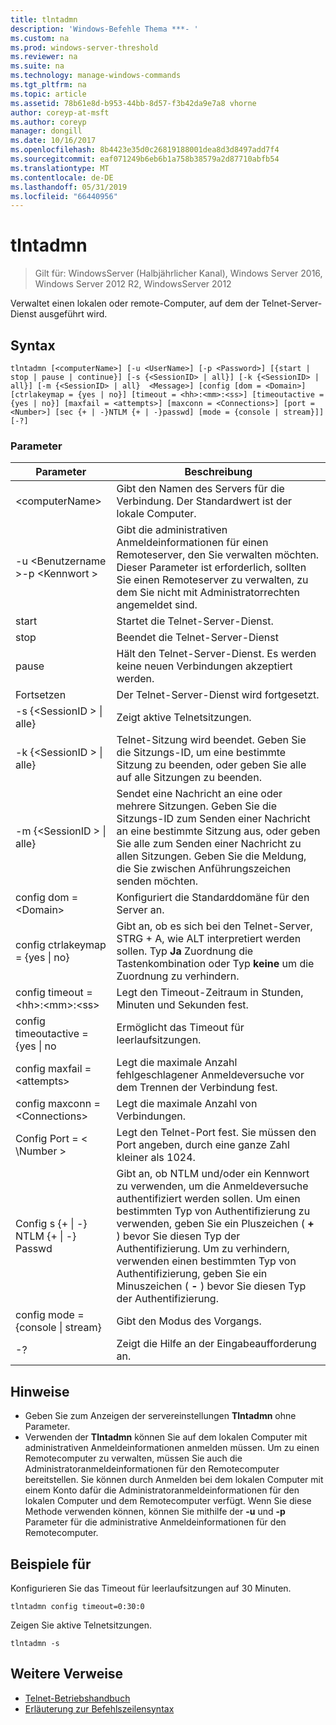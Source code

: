 ```yaml
---
title: tlntadmn
description: 'Windows-Befehle Thema ***- '
ms.custom: na
ms.prod: windows-server-threshold
ms.reviewer: na
ms.suite: na
ms.technology: manage-windows-commands
ms.tgt_pltfrm: na
ms.topic: article
ms.assetid: 78b61e8d-b953-44bb-8d57-f3b42da9e7a8 vhorne
author: coreyp-at-msft
ms.author: coreyp
manager: dongill
ms.date: 10/16/2017
ms.openlocfilehash: 8b4423e35d0c26819188001dea8d3d8497add7f4
ms.sourcegitcommit: eaf071249b6eb6b1a758b38579a2d87710abfb54
ms.translationtype: MT
ms.contentlocale: de-DE
ms.lasthandoff: 05/31/2019
ms.locfileid: "66440956"
---
```

# <a name="tlntadmn"></a>tlntadmn

>Gilt für: WindowsServer (Halbjährlicher Kanal), Windows Server 2016, Windows Server 2012 R2, WindowsServer 2012

Verwaltet einen lokalen oder remote-Computer, auf dem der Telnet-Server-Dienst ausgeführt wird.   
## <a name="syntax"></a>Syntax  
```  
tlntadmn [<computerName>] [-u <UserName>] [-p <Password>] [{start | stop | pause | continue}] [-s {<SessionID> | all}] [-k {<SessionID> | all}] [-m {<SessionID> | all}  <Message>] [config [dom = <Domain>] [ctrlakeymap = {yes | no}] [timeout = <hh>:<mm>:<ss>] [timeoutactive = {yes | no}] [maxfail = <attempts>] [maxconn = <Connections>] [port = <Number>] [sec {+ | -}NTLM {+ | -}passwd] [mode = {console | stream}]] [-?]  
```  
### <a name="parameters"></a>Parameter  

|                   Parameter                    |                                                                                                                                                       Beschreibung                                                                                                                                                        |
|------------------------------------------------|--------------------------------------------------------------------------------------------------------------------------------------------------------------------------------------------------------------------------------------------------------------------------------------------------------------------------|
|                \<computerName>                 |                                                                                                                    Gibt den Namen des Servers für die Verbindung. Der Standardwert ist der lokale Computer.                                                                                                                    |
|         -u \<Benutzername >-p \<Kennwort >          |                                                Gibt die administrativen Anmeldeinformationen für einen Remoteserver, den Sie verwalten möchten. Dieser Parameter ist erforderlich, sollten Sie einen Remoteserver zu verwalten, zu dem Sie nicht mit Administratorrechten angemeldet sind.                                                |
|                     start                      |                                                                                                                                            Startet die Telnet-Server-Dienst.                                                                                                                                             |
|                      stop                      |                                                                                                                                             Beendet die Telnet-Server-Dienst                                                                                                                                              |
|                     pause                      |                                                                                                                          Hält den Telnet-Server-Dienst. Es werden keine neuen Verbindungen akzeptiert werden.                                                                                                                          |
|                    Fortsetzen                    |                                                                                                                                            Der Telnet-Server-Dienst wird fortgesetzt.                                                                                                                                            |
|          -s {\<SessionID > &#124; alle}          |                                                                                                                                             Zeigt aktive Telnetsitzungen.                                                                                                                                             |
|          -k {\<SessionID > &#124; alle}          |                                                                                                        Telnet-Sitzung wird beendet. Geben Sie die Sitzungs-ID, um eine bestimmte Sitzung zu beenden, oder geben Sie alle auf alle Sitzungen zu beenden.                                                                                                         |
|    -m {\<SessionID > &#124; alle}  <Message>     |                                                   Sendet eine Nachricht an eine oder mehrere Sitzungen. Geben Sie die Sitzungs-ID zum Senden einer Nachricht an eine bestimmte Sitzung aus, oder geben Sie alle zum Senden einer Nachricht zu allen Sitzungen. Geben Sie die Meldung, die Sie zwischen Anführungszeichen senden möchten.                                                   |
|             config dom = \<Domain>             |                                                                                                                                      Konfiguriert die Standarddomäne für den Server an.                                                                                                                                       |
|      config ctrlakeymap = {yes &#124; no}      |                                                                                     Gibt an, ob es sich bei den Telnet-Server, STRG + A, wie ALT interpretiert werden sollen. Typ **Ja** Zuordnung die Tastenkombination oder Typ **keine** um die Zuordnung zu verhindern.                                                                                     |
|       config timeout = \<hh>:\<mm>:\<ss>       |                                                                                                                                 Legt den Timeout-Zeitraum in Stunden, Minuten und Sekunden fest.                                                                                                                                 |
|     config timeoutactive = {yes &#124; no      |                                                                                                                                            Ermöglicht das Timeout für leerlaufsitzungen.                                                                                                                                             |
|          config maxfail = \<attempts>          |                                                                                                                          Legt die maximale Anzahl fehlgeschlagener Anmeldeversuche vor dem Trennen der Verbindung fest.                                                                                                                          |
|        config maxconn = \<Connections>         |                                                                                                                                         Legt die maximale Anzahl von Verbindungen.                                                                                                                                          |
|            Config Port = < \Number >             |                                                                                                                    Legt den Telnet-Port fest. Sie müssen den Port angeben, durch eine ganze Zahl kleiner als 1024.                                                                                                                    |
| Config s {+ &#124; -} NTLM {+ &#124; -} Passwd | Gibt an, ob NTLM und/oder ein Kennwort zu verwenden, um die Anmeldeversuche authentifiziert werden sollen. Um einen bestimmten Typ von Authentifizierung zu verwenden, geben Sie ein Pluszeichen ( **+** ) bevor Sie diesen Typ der Authentifizierung. Um zu verhindern, verwenden einen bestimmten Typ von Authentifizierung, geben Sie ein Minuszeichen ( **-** ) bevor Sie diesen Typ der Authentifizierung. |
|     config mode = {console &#124; stream}      |                                                                                                                                             Gibt den Modus des Vorgangs.                                                                                                                                             |
|                       -?                       |                                                                                                                                           Zeigt die Hilfe an der Eingabeaufforderung an.                                                                                                                                           |

## <a name="remarks"></a>Hinweise  
-   Geben Sie zum Anzeigen der servereinstellungen **Tlntadmn** ohne Parameter.  
-   Verwenden der **Tlntadmn** können Sie auf dem lokalen Computer mit administrativen Anmeldeinformationen anmelden müssen. Um zu einen Remotecomputer zu verwalten, müssen Sie auch die Administratoranmeldeinformationen für den Remotecomputer bereitstellen. Sie können durch Anmelden bei dem lokalen Computer mit einem Konto dafür die Administratoranmeldeinformationen für den lokalen Computer und dem Remotecomputer verfügt. Wenn Sie diese Methode verwenden können, können Sie mithilfe der **-u** und **-p** Parameter für die administrative Anmeldeinformationen für den Remotecomputer.  

## <a name="BKMK_Examples"></a>Beispiele für  
Konfigurieren Sie das Timeout für leerlaufsitzungen auf 30 Minuten.  
```  
tlntadmn config timeout=0:30:0  
```  
Zeigen Sie aktive Telnetsitzungen.  
```  
tlntadmn -s  
```  

## <a name="additional-references"></a>Weitere Verweise  
-   [Telnet-Betriebshandbuch](https://technet.microsoft.com/library/cc753164(v=ws.10).aspx)  
-   [Erläuterung zur Befehlszeilensyntax](command-line-syntax-key.md)  
